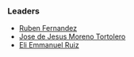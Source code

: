 ### Leaders

* [Ruben Fernandez](mailto:ruben.fernandez@owasp.org)
* [Jose de Jesus Moreno Tortolero](mailto:jose.moreno-tortolero@owasp.org)
* [Eli Emmanuel Ruiz](mailto:eli.emmanuelruiz@owasp.org)

